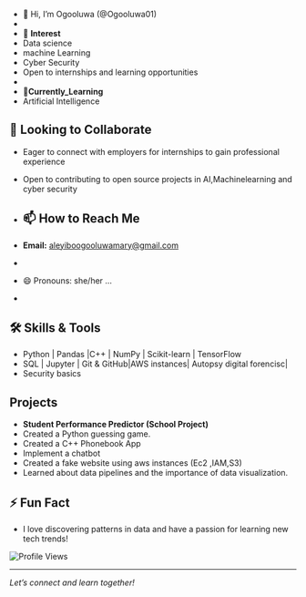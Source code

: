- 👋 Hi, I’m Ogooluwa (@Ogooluwa01)
- 
- 👀 **Interest**
- Data science
- machine Learning
- Cyber Security
- Open to internships and learning opportunities
- 
- 🌱**Currently_Learning**
- Artificial Intelligence

## 💼 Looking to Collaborate
-  Eager to connect with employers for internships to gain professional experience
- Open to contributing to open source projects in AI,Machinelearning and cyber security

- ## 📫 How to Reach Me
- **Email:** aleyiboogooluwamary@gmail.com
- 
- 😄 Pronouns: she/her ...
- 
## 🛠️ Skills & Tools
- Python | Pandas |C++ | NumPy | Scikit-learn | TensorFlow
- SQL | Jupyter | Git & GitHub|AWS instances| Autopsy digital forencisc|
- Security basics

## Projects
- **Student Performance Predictor (School Project)**
-   Created a Python guessing game.
-   Created a C++ Phonebook App
-   Implement a chatbot
-   Created a fake website using aws instances (Ec2 ,IAM,S3)
-   Learned about data pipelines and the importance of data visualization.

## ⚡ Fun Fact
- I love discovering patterns in data and have a passion for learning new tech trends!

![Profile Views](https://komarev.com/ghpvc/?username=Ogooluwa01&color=blue)

---

*Let’s connect and learn together!*
<!---
Ogooluwa01/Ogooluwa01 is a ✨ special ✨ repository because its `README.md` (this file) appears on your GitHub profile.
You can click the Preview link to take a look at your changes.
--->

